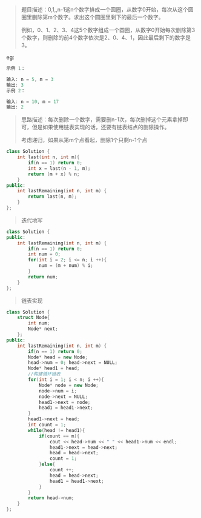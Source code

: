 > 题目描述：0,1,,n-1这n个数字排成一个圆圈，从数字0开始，每次从这个圆圈里删除第m个数字。求出这个圆圈里剩下的最后一个数字。
>
> 例如，0、1、2、3、4这5个数字组成一个圆圈，从数字0开始每次删除第3个数字，则删除的前4个数字依次是2、0、4、1，因此最后剩下的数字是3。
>

eg:

```java
示例 1：

输入: n = 5, m = 3
输出: 3
示例 2：

输入: n = 10, m = 17
输出: 2
```

> 思路描述：每次删除一个数字，需要删n-1次，每次删掉这个元素拿掉即可，但是如果使用链表实现的话，还要有链表结点的删除操作。
>
> 考虑递归，如果从第m个点看起，删除1个只剩n-1个点

```C++
class Solution {
    int last(int n, int m){
        if(n == 1) return 0;
        int x = last(n - 1, m);
        return (m + x) % n;
    }
public:
    int lastRemaining(int n, int m) {
        return last(n, m);
    }
};
```

> 迭代地写

```C++
class Solution {
public:
    int lastRemaining(int n, int m) {
        if(n == 1) return 0;
        int num = 0;
        for(int i = 2; i <= n; i ++){
            num = (m + num) % i;
        }
        return num;
    }
};
```

> 链表实现

```C++
class Solution {
    struct Node{
        int num;
        Node* next;
    };
public:
    int lastRemaining(int n, int m) {
        if(n == 1) return 0;
        Node* head = new Node;
        head->num = 0; head->next = NULL;
        Node* head1 = head;
        //构建循环链表
        for(int i = 1; i < n; i ++){
            Node* node = new Node;
            node->num = i;
            node->next = NULL;
            head1->next = node;
            head1 = head1->next;
        }
        head1->next = head;
        int count = 1;
        while(head != head1){
            if(count == m){
                cout << head->num << " " << head1->num << endl;
                head1->next = head->next;
                head = head->next;
                count = 1;
            }else{
                count ++;
                head = head->next;
                head1 = head1->next;
            }
        }
        return head->num;
    }
};
```

